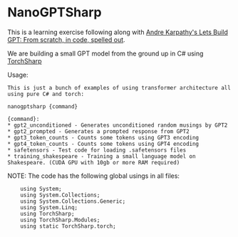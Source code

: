 # NanoGPTSharp

This is a learning exercise following along with [Andre Karpathy's Lets Build GPT: From scratch, in code, spelled out](https://www.youtube.com/watch?v=kCc8FmEb1nY&t=3510s).

We are building a small GPT model from the ground up in C# using [TorchSharp](https://github.com/dotnet/TorchSharp)

Usage:

```
This is just a bunch of examples of using transformer architecture all using pure C# and torch:

nanogptsharp {command}

{command}:
* gpt2_unconditioned - Generates unconditioned random musings by GPT2
* gpt2_prompted - Generates a prompted response from GPT2
* gpt3_token_counts - Counts some tokens using GPT3 encoding
* gpt4_token_counts - Counts some tokens using GPT4 encoding
* safetensors - Test code for loading .safetensors files
* training_shakespeare - Training a small language model on Shakespeare. (CUDA GPU with 10gb or more RAM required)

```



NOTE: The code has the following global usings in all files:

```
    using System;
    using System.Collections;
    using System.Collections.Generic;
    using System.Linq;
    using TorchSharp;
    using TorchSharp.Modules;
    using static TorchSharp.torch;
```


